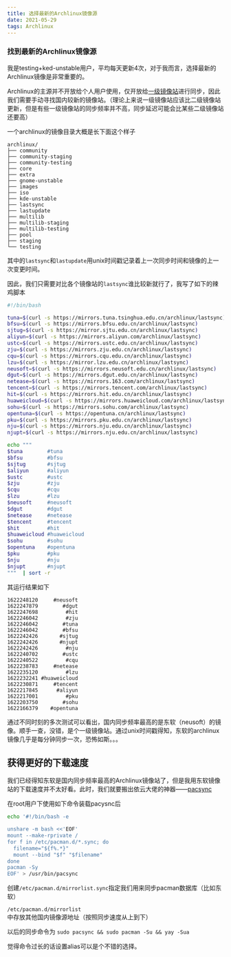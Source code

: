 ```yaml
---
title: 选择最新的Archlinux镜像源
date: 2021-05-29
tags: Archlinux
---
```


### 找到最新的Archlinux镜像源

我是testing+ked-unstable用户，平均每天更新4次，对于我而言，选择最新的Archlinux镜像是非常重要的。

Archlinux的主源并不开放给个人用户使用，仅开放给[一级镜像站](https://archlinux.org/mirrors/tier/1/)进行同步，因此我们需要手动寻找国内较新的镜像站。（理论上来说一级镜像站应该比二级镜像站更新，但是有些一级镜像站的同步频率并不高，同步延迟可能会比某些二级镜像站还要高）

一个archlinux的镜像目录大概是长下面这个样子

```
archlinux/
├── community
├── community-staging
├── community-testing
├── core
├── extra
├── gnome-unstable
├── images
├── iso
├── kde-unstable
├── lastsync
├── lastupdate
├── multilib
├── multilib-staging
├── multilib-testing
├── pool
├── staging
└── testing
```

其中的`lastsync`和`lastupdate`用unix时间戳记录着上一次同步时间和镜像的上一次变更时间。

因此，我们只需要对比各个镜像站的`lastsync`谁比较新就行了，我写了如下的辣鸡脚本

```bash
#!/bin/bash

tuna=$(curl -s https://mirrors.tuna.tsinghua.edu.cn/archlinux/lastsync)
bfsu=$(curl -s https://mirrors.bfsu.edu.cn/archlinux/lastsync)
sjtug=$(curl -s https://mirror.sjtu.edu.cn/archlinux/lastsync)
aliyun=$(curl -s https://mirrors.aliyun.com/archlinux/lastsync)
ustc=$(curl -s https://mirrors.ustc.edu.cn/archlinux/lastsync)
zju=$(curl -s https://mirrors.zju.edu.cn/archlinux/lastsync)
cqu=$(curl -s https://mirrors.cqu.edu.cn/archlinux/lastsync)
lzu=$(curl -s https://mirror.lzu.edu.cn/archlinux/lastsync)
neusoft=$(curl -s https://mirrors.neusoft.edu.cn/archlinux/lastsync)
dgut=$(curl -s https://mirrors.dgut.edu.cn/archlinux/lastsync)
netease=$(curl -s https://mirrors.163.com/archlinux/lastsync)
tencent=$(curl -s https://mirrors.tencent.com/archlinux/lastsync)
hit=$(curl -s https://mirrors.hit.edu.cn/archlinux/lastsync)
huaweicloud=$(curl -s https://mirrors.huaweicloud.com/archlinux/lastsync)
sohu=$(curl -s https://mirrors.sohu.com/archlinux/lastsync)
opentuna=$(curl -s https://opentuna.cn/archlinux/lastsync)
pku=$(curl -s https://mirrors.pku.edu.cn/archlinux/lastsync)
nju=$(curl -s https://mirrors.nju.edu.cn/archlinux/lastsync)
njupt=$(curl -s https://mirrors.nju.edu.cn/archlinux/lastsync)

echo """
$tuna        #tuna
$bfsu        #bfsu
$sjtug       #sjtug
$aliyun      #aliyun
$ustc        #ustc
$zju         #zju
$cqu         #cqu
$lzu         #lzu
$neusoft     #neusoft
$dgut        #dgut
$netease     #netease
$tencent     #tencent
$hit         #hit
$huaweicloud #huaweicloud
$sohu        #sohu
$opentuna    #opentuna
$pku         #pku
$nju         #nju
$njupt       #njupt
"""  | sort -r
```

其运行结果如下

```
1622248120     #neusoft
1622247879        #dgut
1622247698         #hit
1622246042         #zju
1622246042        #tuna
1622246042        #bfsu
1622242426       #sjtug
1622242426       #njupt
1622242426         #nju
1622240702        #ustc
1622240522         #cqu
1622238783     #netease
1622235120         #lzu
1622232241 #huaweicloud
1622230871     #tencent
1622217845      #aliyun
1622217001         #pku
1622203750        #sohu
1622166379    #opentuna
```

通过不同时刻的多次测试可以看出，国内同步频率最高的是东软（neusoft）的镜像。顺手一查，没错，是个一级镜像站。通过unix时间戳得知，东软的archlinux镜像几乎是每分钟同步一次，恐怖如斯。。。

## 获得更好的下载速度

我们已经得知东软是国内同步频率最高的Archlinux镜像站了，但是我用东软镜像站的下载速度并不太好看。此时，我们就要搬出依云大佬的神器——[pacsync](https://blog.lilydjwg.me/2020/10/29/pacsync.215578.html)

在root用户下使用如下命令装载pacysnc后

```bash
echo '#!/bin/bash -e

unshare -m bash <<'EOF'
mount --make-rprivate /
for f in /etc/pacman.d/*.sync; do
  filename="${f%.*}"
  mount --bind "$f" "$filename"
done
pacman -Sy
EOF' > /usr/bin/pacsync
```

创建`/etc/pacman.d/mirrorlist.sync`指定我们用来同步pacman数据库（比如东软）

`/etc/pacman.d/mirrorlist`中存放其他国内镜像源地址（按照同步速度从上到下）

以后的同步命令为 `sudo pacsync && sudo pacman -Su && yay -Sua`

觉得命令过长的话设置alias可以是个不错的选择。
